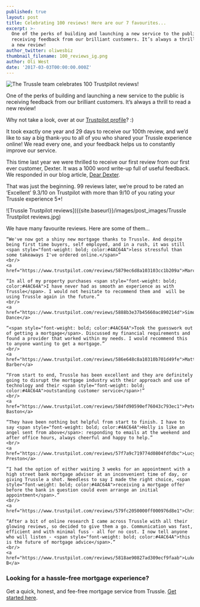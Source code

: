 ```yaml
---
published: true
layout: post
title: Celebrating 100 reviews! Here are our 7 favourites...
excerpt: >-
  One of the perks of building and launching a new service to the public is
  receiving feedback from our brilliant customers. It’s always a thrill to read
  a new review!
author_twitter: oliwesbiz
thumbnail_filename: 100_reviews_ig.png
author: Oli West
date: '2017-03-03T00:00:00.000Z'
---
```

![The Trussle team celebrates 100 Trustpilot reviews!]({{site.baseurl}}/images/post_images/100_reviews_blog.png)

One of the perks of building and launching a new service to the public is receiving feedback from our brilliant customers. It’s always a thrill to read a new review!

Why not take a look, over at our [Trustpilot profile](https://www.trustpilot.com/review/trussle.com)? :)

It took exactly one year and 29 days to receive our 100th review, and we’d like to say a big thank-you to all of you who shared your Trussle experience online! We read every one, and your feedback helps us to constantly improve our service.

This time last year we were thrilled to receive our first review from our first ever customer, Dexter. It was a 1000 word write-up full of useful feedback. We responded in our blog article, [Dear Dexter](https://trussle.com/blog/dear-dexter).

That was just the beginning. 99 reviews later, we’re proud to be rated an ‘Excellent’ 9.3/10 on Trustpilot with more than 9/10 of you rating your Trussle experience 5*!

![Trussle Trustpilot reviews]({{site.baseurl}}/images/post_images/Trussle Trustpilot reviews.jpg)

We have many favourite reviews. Here are some of them…

> <div style="text-align: center">
    “We've now got a shiny new mortgage thanks to Trussle. And despite being first time buyers, self employed, and in a rush, it was still <span style="font-weight: bold; color:#4AC64A">less stressful than some takeaways I've ordered online.</span>”
    <br/>
    <a href="https://www.trustpilot.com/reviews/5879ec6d8a103103cc1b209a">Marcus</a>
    
> <div style="text-align: center">
    “In all of my property purchases <span style="font-weight: bold; color:#4AC64A">I have never had as smooth an experience as with Trussle</span>. I would not hesitate to recommend them and  will be using Trussle again in the future.”
    <br/>
    <a href="https://www.trustpilot.com/reviews/5888b3e37b45660ac890214d">Simon Dance</a>
    
> <div style="text-align: center">
    “<span style="font-weight: bold; color:#4AC64A">Took the guesswork out of getting a mortgage</span>. Discussed my financial requirements and found a provider that worked within my needs. I would recommend this to anyone wanting to get a mortgage.”
    <br/>
    <a href="https://www.trustpilot.com/reviews/586e648c8a10310b701d49fe">Matt Barber</a>
    
> <div style="text-align: center">
    “From start to end, Trussle has been excellent and they are definitely going to disrupt the mortgage industry with their approach and use of technology and their <span style="font-weight: bold; color:#4AC64A">outstanding customer service</span>!”
    <br/>
    <a href="https://www.trustpilot.com/reviews/584fd90590ef76043c793ec1">Pete Baston</a>
 
> <div style="text-align: center">
    “They have been nothing but helpful from start to finish. I have to say <span style="font-weight: bold; color:#4AC64A">Holly is like an angel sent from above</span>: responding to emails at the weekend and after office hours, always cheerful and happy to help.”
    <br/>
    <a href="https://www.trustpilot.com/reviews/57f7a9c719774d0804fdfdbc">Lucy Preston</a>

> <div style="text-align: center">
    “I had the option of either waiting 3 weeks for an appointment with a high street bank mortgage advisor at an inconvenient time of day, or giving Trussle a shot. Needless to say I made the right choice, <span style="font-weight: bold; color:#4AC64A">receiving a mortgage offer before the bank in question could even arrange an initial appointment</span>.”
    <br/>
    <a href="https://www.trustpilot.com/reviews/579fc2050000ff000976d8e1">Chris</a>

> <div style="text-align: center">
    “After a bit of online research I came across Trussle with all their glowing reviews, so decided to give them a go. Communication was fast, efficient and with minimal fuss - all for no cost. I now tell anyone who will listen - <span style="font-weight: bold; color:#4AC64A">this is the future of mortgage advice</span>.”
    <br/>
    <a href="https://www.trustpilot.com/reviews/5818ae90827ad309ecf9faab">Luke B</a>
    
### Looking for a hassle-free mortgage experience?
Get a quick, honest, and fee-free mortgage service from Trussle. [Get started here](https://trussle.com/?utm_source=blog&utm_medium=get-started-cta&utm_campaign=170503).
